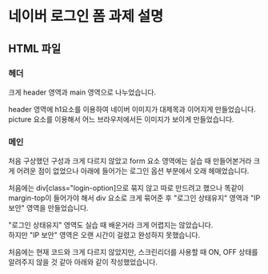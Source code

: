 # 네이버 로그인 폼 과제 설명

## HTML 파일
### 헤더
크게 header 영역과 main 영역으로 나누었습니다.

header 영역에 h1요소를 이용하여 네이버 이미지가 대제목과 이어지게 만들었습니다.  
picture 요소를 이용해서 어느 브라우저에서든 이미지가 보이게 만들었습니다.

### 메인
처음 구상했던 구성과 크게 다르지 않았고 form 요소 영역에는 실습 때 만들어본거라 크게 어려운 점이 없었으나 아래에 들어가는 로그인 옵션 부분에서 오래 헤매었습니다.

처음에는 div[class="login-option]으로 묶지 않고 따로 만드려고 했으나 똑같이 margin-top이 들어가야 해서 div 요소로 크게 묶어준 후 "로그인 상태유지" 영역과 "IP 보안" 영역을 만들었습니다.

"로그인 상태유지" 영역도 실습 때 배운거라 크게 어렵지는 않았습니다.  
하지만 "IP 보안" 영역은 오랜 시간이 걸렸고 완성하지 못했습니다.

처음에는 현재 코드와 크게 다르지 않았지만, 스크린리더를 사용할 때 ON, OFF 상태를 알려주지 않을 것 같아 아래와 같이 작성했었습니다.
